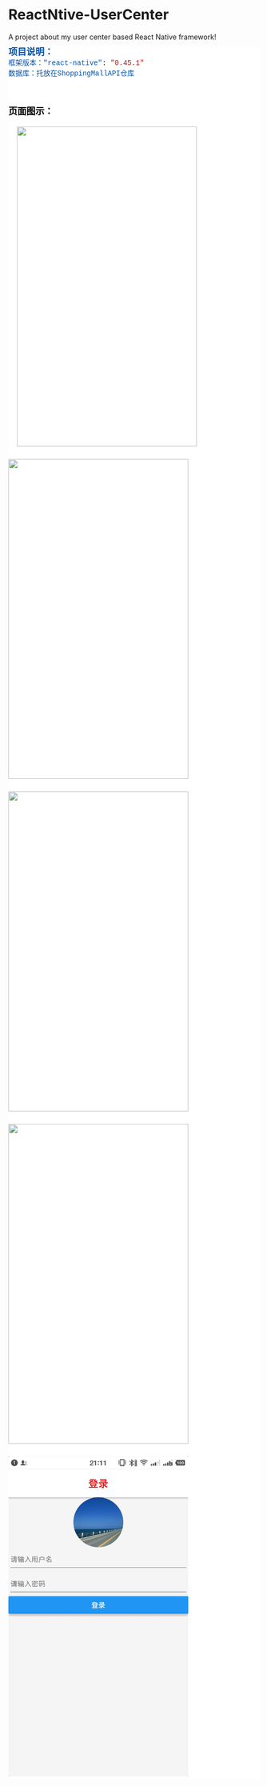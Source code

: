 # ReactNtive-UserCenter
A project about my user center based React Native framework!

<!--StartFragment--><div style="background-color: rgb(255, 255, 255); line-height: 19px;"><div style="font-family: Consolas, &quot;Courier New&quot;, monospace; white-space: pre;"><font color="#0451a5"><span style="font-size: 18px;"><b>项目说明：</b></span></font></div><div style="font-family: Consolas, &quot;Courier New&quot;, monospace; white-space: pre;"><span style="color: rgb(4, 81, 165);">框架版本："react-native"</span>: <span style="color: rgb(4, 81, 165); font-size: 18px;"><b class=""></b></span><span style="color: rgb(163, 21, 21);">"0.45.1"</span></div><div style=""><span style="font-family: Consolas, &quot;Courier New&quot;, monospace; white-space: pre; color: rgb(4, 81, 165);">数据库：托放在</span><font color="#0451a5" face="Consolas, Courier New, monospace"><span style="white-space: pre;">ShoppingMallAPI仓库</span></font></div><div style="font-family: Consolas, &quot;Courier New&quot;, monospace; white-space: pre;">
</div><div style="font-family: Consolas, &quot;Courier New&quot;, monospace; white-space: pre; color: rgb(0, 0, 0); font-size: 14px; font-weight: normal;"><span style="color: rgb(163, 21, 21);"><br /></span></div><span style="font-family: Consolas, &quot;Courier New&quot;, monospace; white-space: pre; color: rgb(0, 0, 0); font-size: 18px; font-weight: normal;"><b>页面图示：</b></span>

<div style="font-family: Consolas, &quot;Courier New&quot;, monospace; white-space: pre; color: rgb(0, 0, 0); font-size: 14px; font-weight: normal;">
  <img src="https://mail.163.com/js6/s?func=mbox:getMessageData&sid=bDxEXJcIYcYOTgpckcIIIyLpOgaAzHav&mid=77:1tbiTRLtu1c7LOBDqgABsB&part=5" style="width: 360px; height: 640px; border: none;" />

<img src="https://mail.163.com/js6/s?func=mbox:getMessageData&sid=bDxEXJcIYcYOTgpckcIIIyLpOgaAzHav&mid=77:1tbiTRLtu1c7LOBDqgABsB&part=3" orgwidth="1080" orgheight="1920" data-image="1" style="width: 360px; height: 640px" />

<img src="https://mail.163.com/js6/s?func=mbox:getMessageData&sid=bDxEXJcIYcYOTgpckcIIIyLpOgaAzHav&mid=77:1tbiTRLtu1c7LOBDqgABsB&part=4" orgwidth="1080" orgheight="1920" data-image="1" style="width: 360px; height: 640px" />

<img src="https://mail.163.com/js6/s?func=mbox:getMessageData&sid=bDxEXJcIYcYOTgpckcIIIyLpOgaAzHav&mid=77:1tbiTRLtu1c7LOBDqgABsB&part=6" orgwidth="1080" orgheight="1920" data-image="1" style="width: 360px; height: 640px" />

<img src="https://github.com/barcaYY/ReactNtive-UserCenter/blob/master/app/assets/img/1_login.jpg" style="width: 360px; height: 640px; border: none;" />
</div>
</div><!--EndFragment-->
